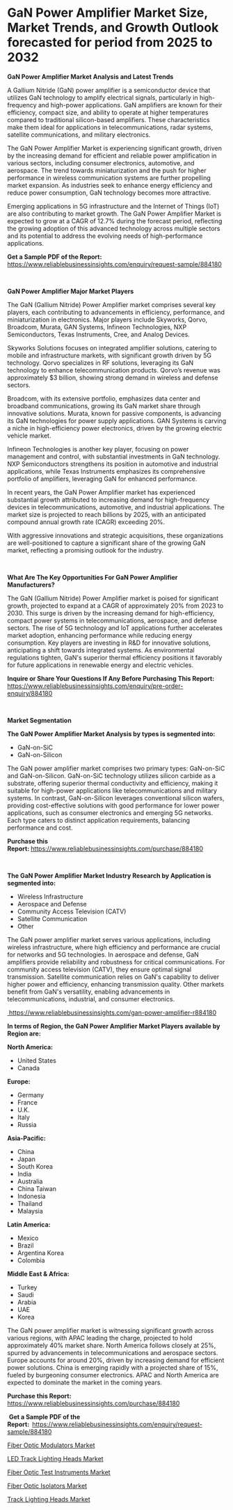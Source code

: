<p><h1>GaN Power Amplifier Market Size, Market Trends, and Growth Outlook forecasted for period from 2025 to 2032</h1></p><p><strong>GaN Power Amplifier Market Analysis and Latest Trends</strong></p>
<p><p>A Gallium Nitride (GaN) power amplifier is a semiconductor device that utilizes GaN technology to amplify electrical signals, particularly in high-frequency and high-power applications. GaN amplifiers are known for their efficiency, compact size, and ability to operate at higher temperatures compared to traditional silicon-based amplifiers. These characteristics make them ideal for applications in telecommunications, radar systems, satellite communications, and military electronics.</p><p>The GaN Power Amplifier Market is experiencing significant growth, driven by the increasing demand for efficient and reliable power amplification in various sectors, including consumer electronics, automotive, and aerospace. The trend towards miniaturization and the push for higher performance in wireless communication systems are further propelling market expansion. As industries seek to enhance energy efficiency and reduce power consumption, GaN technology becomes more attractive.</p><p>Emerging applications in 5G infrastructure and the Internet of Things (IoT) are also contributing to market growth. The GaN Power Amplifier Market is expected to grow at a CAGR of 12.7% during the forecast period, reflecting the growing adoption of this advanced technology across multiple sectors and its potential to address the evolving needs of high-performance applications.</p></p>
<p><strong>Get a Sample PDF of the Report:&nbsp;</strong> <a href="https://www.reliablebusinessinsights.com/enquiry/request-sample/884180?utm_campaign=112&utm_medium=2&utm_source=Github&utm_content=ia&utm_term=11022025&utm_id=gan-power-amplifier">https://www.reliablebusinessinsights.com/enquiry/request-sample/884180</a></p>
<p>&nbsp;</p>
<p><strong>GaN Power Amplifier Major Market Players</strong></p>
<p><p>The GaN (Gallium Nitride) Power Amplifier market comprises several key players, each contributing to advancements in efficiency, performance, and miniaturization in electronics. Major players include Skyworks, Qorvo, Broadcom, Murata, GAN Systems, Infineon Technologies, NXP Semiconductors, Texas Instruments, Cree, and Analog Devices.</p><p>Skyworks Solutions focuses on integrated amplifier solutions, catering to mobile and infrastructure markets, with significant growth driven by 5G technology. Qorvo specializes in RF solutions, leveraging its GaN technology to enhance telecommunication products. Qorvo’s revenue was approximately $3 billion, showing strong demand in wireless and defense sectors.</p><p>Broadcom, with its extensive portfolio, emphasizes data center and broadband communications, growing its GaN market share through innovative solutions. Murata, known for passive components, is advancing its GaN technologies for power supply applications. GAN Systems is carving a niche in high-efficiency power electronics, driven by the growing electric vehicle market.</p><p>Infineon Technologies is another key player, focusing on power management and control, with substantial investments in GaN technology. NXP Semiconductors strengthens its position in automotive and industrial applications, while Texas Instruments emphasizes its comprehensive portfolio of amplifiers, leveraging GaN for enhanced performance.</p><p>In recent years, the GaN Power Amplifier market has experienced substantial growth attributed to increasing demand for high-frequency devices in telecommunications, automotive, and industrial applications. The market size is projected to reach billions by 2025, with an anticipated compound annual growth rate (CAGR) exceeding 20%.</p><p>With aggressive innovations and strategic acquisitions, these organizations are well-positioned to capture a significant share of the growing GaN market, reflecting a promising outlook for the industry.</p></p>
<p>&nbsp;</p>
<p><strong>What Are The Key Opportunities For GaN Power Amplifier Manufacturers?</strong></p>
<p><p>The GaN (Gallium Nitride) Power Amplifier market is poised for significant growth, projected to expand at a CAGR of approximately 20% from 2023 to 2030. This surge is driven by the increasing demand for high-efficiency, compact power systems in telecommunications, aerospace, and defense sectors. The rise of 5G technology and IoT applications further accelerates market adoption, enhancing performance while reducing energy consumption. Key players are investing in R&D for innovative solutions, anticipating a shift towards integrated systems. As environmental regulations tighten, GaN's superior thermal efficiency positions it favorably for future applications in renewable energy and electric vehicles.</p></p>
<p><strong>Inquire or Share Your Questions If Any Before Purchasing This Report:</strong> <a href="https://www.reliablebusinessinsights.com/enquiry/pre-order-enquiry/884180?utm_campaign=112&utm_medium=2&utm_source=Github&utm_content=ia&utm_term=11022025&utm_id=gan-power-amplifier">https://www.reliablebusinessinsights.com/enquiry/pre-order-enquiry/884180</a></p>
<p>&nbsp;</p>
<p><strong>Market Segmentation</strong></p>
<p><strong>The GaN Power Amplifier Market Analysis by types is segmented into:</strong></p>
<p><ul><li>GaN-on-SiC</li><li>GaN-on-Silicon</li></ul></p>
<p><p>The GaN power amplifier market comprises two primary types: GaN-on-SiC and GaN-on-Silicon. GaN-on-SiC technology utilizes silicon carbide as a substrate, offering superior thermal conductivity and efficiency, making it suitable for high-power applications like telecommunications and military systems. In contrast, GaN-on-Silicon leverages conventional silicon wafers, providing cost-effective solutions with good performance for lower power applications, such as consumer electronics and emerging 5G networks. Each type caters to distinct application requirements, balancing performance and cost.</p></p>
<p><strong>Purchase this Report:&nbsp;</strong><a href="https://www.reliablebusinessinsights.com/purchase/884180?utm_campaign=112&utm_medium=2&utm_source=Github&utm_content=ia&utm_term=11022025&utm_id=gan-power-amplifier">https://www.reliablebusinessinsights.com/purchase/884180</a></p>
<p>&nbsp;</p>
<p><strong>The GaN Power Amplifier Market Industry Research by Application is segmented into:</strong></p>
<p><ul><li>Wireless Infrastructure</li><li>Aerospace and Defense</li><li>Community Access Television (CATV)</li><li>Satellite Communication</li><li>Other</li></ul></p>
<p><p>The GaN power amplifier market serves various applications, including wireless infrastructure, where high efficiency and performance are crucial for networks and 5G technologies. In aerospace and defense, GaN amplifiers provide reliability and robustness for critical communications. For community access television (CATV), they ensure optimal signal transmission. Satellite communication relies on GaN's capability to deliver higher power and efficiency, enhancing transmission quality. Other markets benefit from GaN's versatility, enabling advancements in telecommunications, industrial, and consumer electronics.</p></p>
<p><a href="https://www.reliablebusinessinsights.com/gan-power-amplifier-r884180?utm_campaign=112&utm_medium=2&utm_source=Github&utm_content=ia&utm_term=11022025&utm_id=gan-power-amplifier">&nbsp;https://www.reliablebusinessinsights.com/gan-power-amplifier-r884180</a></p>
<p><strong>In terms of Region, the GaN Power Amplifier Market Players available by Region are:</strong></p>
<p>
    <p> <strong> North America: </strong>
        <ul>
            <li>United States</li>
            <li>Canada</li>
        </ul>
        </p> 
    <p> <strong> Europe: </strong>
        <ul>
            <li>Germany</li>
            <li>France</li>
            <li>U.K.</li>
            <li>Italy</li>
            <li>Russia</li>
        </ul>
        </p> 
    <p> <strong> Asia-Pacific: </strong>
        <ul>
            <li>China</li>
            <li>Japan</li>
            <li>South Korea</li>
            <li>India</li>
            <li>Australia</li>
            <li>China Taiwan</li>
            <li>Indonesia</li>
            <li>Thailand</li>
            <li>Malaysia</li>
        </ul>
        </p> 
    <p> <strong> Latin America: </strong>
        <ul>
            <li>Mexico</li>
            <li>Brazil</li>
            <li>Argentina Korea</li>
            <li>Colombia</li>
        </ul>
        </p> 
    <p> <strong> Middle East & Africa: </strong>
        <ul>
            <li>Turkey</li>
            <li>Saudi</li>
            <li>Arabia</li>
            <li>UAE</li>
            <li>Korea</li>
        </ul>
    </p>
    </p>
<p><p>The GaN power amplifier market is witnessing significant growth across various regions, with APAC leading the charge, projected to hold approximately 40% market share. North America follows closely at 25%, spurred by advancements in telecommunications and aerospace sectors. Europe accounts for around 20%, driven by increasing demand for efficient power solutions. China is emerging rapidly with a projected share of 15%, fueled by burgeoning consumer electronics. APAC and North America are expected to dominate the market in the coming years.</p></p>
<p><strong>Purchase this Report: </strong><a href="https://www.reliablebusinessinsights.com/purchase/884180?utm_campaign=112&utm_medium=2&utm_source=Github&utm_content=ia&utm_term=11022025&utm_id=gan-power-amplifier">https://www.reliablebusinessinsights.com/purchase/884180</a></p>
<p>&nbsp;<strong>Get a Sample PDF of the Report:&nbsp;&nbsp;</strong><a href="https://www.reliablebusinessinsights.com/enquiry/request-sample/884180?utm_campaign=112&utm_medium=2&utm_source=Github&utm_content=ia&utm_term=11022025&utm_id=gan-power-amplifier">https://www.reliablebusinessinsights.com/enquiry/request-sample/884180</a></p>
<p><strong></strong></p>
<p><p><a href="https://github.com/hoevealiur4/Market-Research-Report-List-1/blob/main/fiber-optic-modulators-market.md?utm_campaign=112&utm_medium=2&utm_source=Github&utm_content=ia&utm_term=11022025&utm_id=gan-power-amplifier">Fiber Optic Modulators Market</a></p><p><a href="https://github.com/palejsaafuu/Market-Research-Report-List-1/blob/main/led-track-lighting-heads-market.md?utm_campaign=112&utm_medium=2&utm_source=Github&utm_content=ia&utm_term=11022025&utm_id=gan-power-amplifier">LED Track Lighting Heads Market</a></p><p><a href="https://github.com/djibenesha/Market-Research-Report-List-1/blob/main/fiber-optic-test-instruments-market.md?utm_campaign=112&utm_medium=2&utm_source=Github&utm_content=ia&utm_term=11022025&utm_id=gan-power-amplifier">Fiber Optic Test Instruments Market</a></p><p><a href="https://github.com/nibbsmantji/Market-Research-Report-List-1/blob/main/fiber-optic-isolators-market.md?utm_campaign=112&utm_medium=2&utm_source=Github&utm_content=ia&utm_term=11022025&utm_id=gan-power-amplifier">Fiber Optic Isolators Market</a></p><p><a href="https://github.com/leehihkl/Market-Research-Report-List-1/blob/main/track-lighting-heads-market.md?utm_campaign=112&utm_medium=2&utm_source=Github&utm_content=ia&utm_term=11022025&utm_id=gan-power-amplifier">Track Lighting Heads Market</a></p></p>